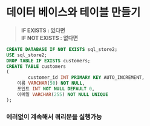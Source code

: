# 데이터 베이스와 테이블 만들기

> **IF EXISTS : 있다면**   
> **IF NOT EXISTS : 없다면**   

```sql
CREATE DATABASE IF NOT EXISTS sql_store2;
USE sql_store2;
DROP TABLE IF EXISTS customers;
CREATE TABLE customers
(
		customer_id INT PRIMARY KEY AUTO_INCREMENT,
    이름 VARCHAR(50) NOT NULL,
    포인트 INT NOT NULL DEFAULT 0,
    이메일 VARCHAR(255) NOT NULL UNIQUE
);
```

### **에러없이 계속해서 쿼리문을 실행가능**
